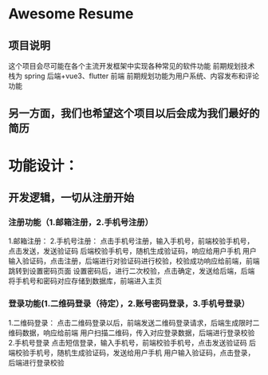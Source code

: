 # Awesome Resume

## 项目说明

这个项目会尽可能在各个主流开发框架中实现各种常见的软件功能
前期规划技术栈为 spring 后端+vue3、flutter 前端
前期规划功能为用户系统、内容发布和评论功能

## 另一方面，我们也希望这个项目以后会成为我们最好的简历

# 功能设计：
## 开发逻辑，一切从注册开始
### 注册功能（1.邮箱注册，2.手机号注册）
1.邮箱注册：
2.手机号注册：
点击手机号注册，输入手机号，前端校验手机号，点击发送，发送验证码
后端校验手机号，随机生成验证码，响应给用户手机
用户输入验证码，点击注册，后端进行对验证码进行校验，校验成功响应给前端，前端跳转到设置密码页面
设置密码后，进行二次校验，点击确定，发送给后端，后端将手机号和密码对应存储到数据库，前端进入主页
### 登录功能(1.二维码登录（待定），2.账号密码登录，3.手机号登录）
1.二维码登录：
点击二维码登录以后，前端发送二维码登录请求，后端生成限时二维码数据，响应给前端
用户扫描二维码，传入对应登录数据，后端进行登录校验
2.手机号登录
点击短信登录，输入手机号，前端校验手机号，点击发送验证码
后端校验手机号，随机生成验证码，发送给用户手机
用户输入验证码，点击登录，后端进行登录校验
